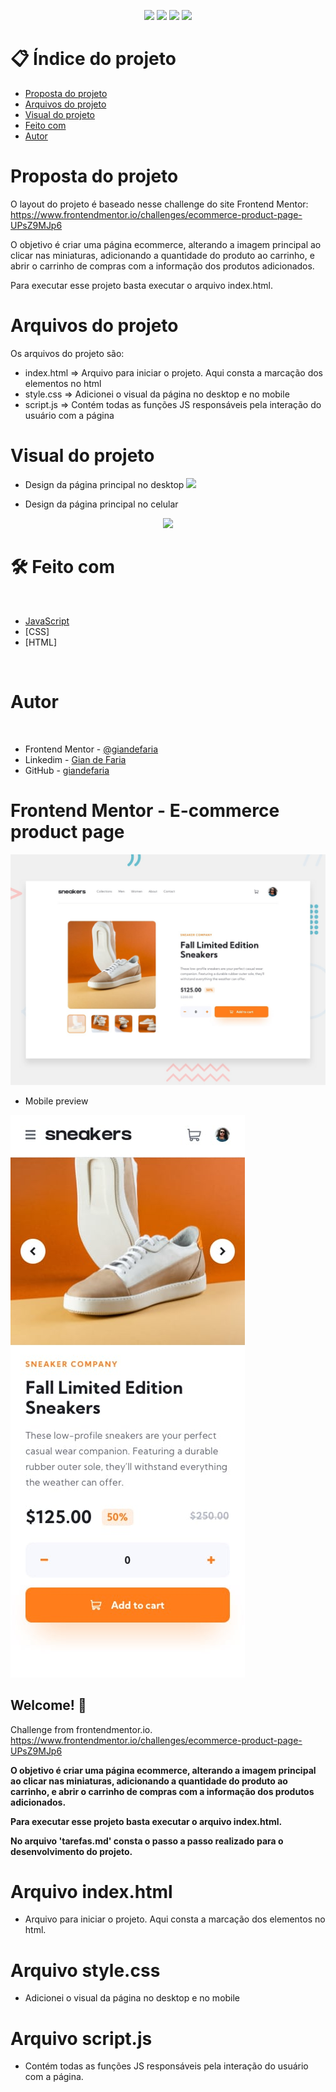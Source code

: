 <p align="center">
  <image
  src="https://img.shields.io/github/languages/count/giandefaria/Loopstudios-landing-page"
  />
  <image
  src="https://img.shields.io/github/languages/top/giandefaria/Loopstudios-landing-page"
  />
  <image
  src="https://img.shields.io/github/last-commit/giandefaria/Loopstudios-landing-page"
  />
  <image
  src="https://img.shields.io/github/watchers/giandefaria/Loopstudios-landing-page"
  />
</p>

# 📋 Índice do projeto


- [Proposta do projeto](#id01)
- [Arquivos do projeto](#id03)
- [Visual do projeto](#id04)
- [Feito com](#id05)
- [Autor](#id07)

# Proposta do projeto <a name="id01"></a>

O layout do projeto é baseado nesse challenge do site Frontend Mentor: https://www.frontendmentor.io/challenges/ecommerce-product-page-UPsZ9MJp6


O objetivo é criar uma página ecommerce, alterando a imagem principal ao clicar nas miniaturas, adicionando a quantidade do produto ao carrinho, e abrir o carrinho de compras com a informação dos produtos adicionados.

Para executar esse projeto basta executar o arquivo index.html.


# Arquivos do projeto <a name="id03"> </a>

Os arquivos do projeto são: 
* index.html => Arquivo para iniciar o projeto. Aqui consta a marcação dos elementos no html
* style.css => Adicionei o visual da página no desktop e no mobile
* script.js => Contém todas as funções JS responsáveis pela interação do usuário com a página

# Visual do projeto <a name="id04"></a>

<p align="center">

* Design da página principal no desktop
<image
src="./design/desktop-preview.jpg"
/>

</p>

<p align="center">

* Design da página principal no celular
<div align="center">
  <image
  src="./design/mobile-design.jpg"
  />
</div>

</p>


# 🛠 Feito com <a name="id05"></a>

<br />

- [JavaScript](https://www.ecma-international.org/publications-and-standards/standards/ecma-262/)
- [CSS]
- [HTML]

<br />


# Autor <a name="id07"></a>

<br />

- Frontend Mentor - [@giandefaria](https://www.frontendmentor.io/profile/giandefaria)
- Linkedim - [Gian de Faria](www.linkedin.com/in/gianfaria)
- GitHub - [giandefaria](https://github.com/giandefaria)



# Frontend Mentor - E-commerce product page

![Design preview for the E-commerce product page coding challenge](./design/desktop-preview.jpg)

* Mobile preview

![Design preview in mobile](./design/mobile-design.jpg)


## Welcome! 👋

Challenge from frontendmentor.io. https://www.frontendmentor.io/challenges/ecommerce-product-page-UPsZ9MJp6

**O objetivo é criar uma página ecommerce, alterando a imagem principal ao clicar nas miniaturas, adicionando a quantidade do produto ao carrinho, e abrir o carrinho de compras com a informação dos produtos adicionados.**

**Para executar esse projeto basta executar o arquivo index.html.**

**No arquivo 'tarefas.md' consta o passo a passo realizado para o desenvolvimento do projeto.**

 # Arquivo index.html
 * Arquivo para iniciar o projeto. Aqui consta a marcação dos elementos no html.

 # Arquivo style.css
 * Adicionei o visual da página no desktop e no mobile 

 # Arquivo script.js
  * Contém todas as funções JS responsáveis pela interação do usuário com a página. 
